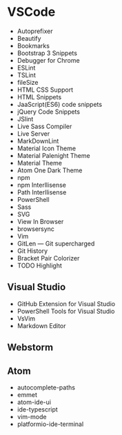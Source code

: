 # VSCode

+ Autoprefixer
+ Beautify
+ Bookmarks
+ Bootstrap 3 Snippets
+ Debugger for Chrome
+ ESLint
+ TSLint
+ fileSize
+ HTML CSS Support
+ HTML Snippets
+ JaaScript(ES6) code snippets
+ jQuery Code Snippets
+ JSlint
+ Live Sass Compiler
+ Live Server
+ MarkDownLint
+ Material Icon Theme
+ Material Palenight Theme
+ Material Theme
+ Atom One Dark Theme
+ npm
+ npm Interllisense
+ Path Interllisense
+ PowerShell
+ Sass
+ SVG
+ View In Browser
+ browsersync
+ Vim
+ GitLen — Git supercharged
+ Git History
+ Bracket Pair Colorizer
+ TODO Highlight

## Visual Studio

+ GitHub Extension for Visual Studio
+ PowerShell Tools for Visual Studio
+ VsVim
+ Markdown Editor

## Webstorm

## Atom

+ autocomplete-paths
+ emmet
+ atom-ide-ui
+ ide-typescript
+ vim-mode
+ platformio-ide-terminal